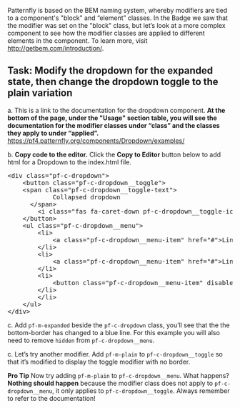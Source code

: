 
Patternfly is based on the BEM naming system, whereby modifiers are tied to a component's "block" and “element” classes. In the Badge we saw that the modifier was set on the "block" class, but let’s look at a more complex component to see how the modifier classes are applied to different elements in the component. To learn more, visit http://getbem.com/introduction/.

## Task: Modify the dropdown for the expanded state, then change the dropdown toggle to the plain variation
a. This is a link to the documentation for the dropdown component. <strong> At the bottom of the page, under the "Usage" section table, you will see the documentation for the modifier classes under “class” and the classes they apply to under “applied”.</strong>  https://pf4.patternfly.org/components/Dropdown/examples/

b. <strong>Copy code to the editor.</strong>
Click the <strong>Copy to Editor</strong> button below to add html for a Dropdown to the index.html file.

<pre class="file" data-filename="index.html" data-target="replace">
&lt;div class=&quot;pf-c-dropdown&quot;&gt;
    &lt;button class=&quot;pf-c-dropdown__toggle&quot;&gt;
    &lt;span class=&quot;pf-c-dropdown__toggle-text&quot;&gt;
            Collapsed dropdown
      &lt;/span&gt;
        &lt;i class=&quot;fas fa-caret-down pf-c-dropdown__toggle-icon&quot;&gt;&lt;/i&gt;
    &lt;/button&gt;
    &lt;ul class=&quot;pf-c-dropdown__menu&quot;&gt;
        &lt;li&gt;
            &lt;a class=&quot;pf-c-dropdown__menu-item&quot; href=&quot;#&quot;&gt;Link&lt;/a&gt;
        &lt;/li&gt;
        &lt;li&gt;
            &lt;a class=&quot;pf-c-dropdown__menu-item&quot; href=&quot;#&quot;&gt;Link&lt;/a&gt;
        &lt;/li&gt;
        &lt;li&gt;
            &lt;button class=&quot;pf-c-dropdown__menu-item&quot; disabled&gt;Disabled action&lt;/button&gt;
        &lt;/li&gt;
        &lt;/li&gt;
    &lt;/ul&gt;
&lt;/div&gt;
</pre>

c. Add `pf-m-expanded` beside the `pf-c-dropdown` class, you’ll see that the the bottom-border has changed to a blue line. For this example you will also need to remove `hidden` from `pf-c-dropdown__menu`. 

c. Let’s try another modifier. Add `pf-m-plain` to `pf-c-dropdown__toggle` so that it’s modified to display the toggle modifier with no border.

<strong> Pro Tip</strong> Now try adding `pf-m-plain` to `pf-c-dropdown__menu`. What happens? <strong> Nothing should happen</strong>  because the modifier class does not apply to `pf-c-dropdown__menu`, it only applies to `pf-c-dropdown__toggle`. Always remember to refer to the documentation!
